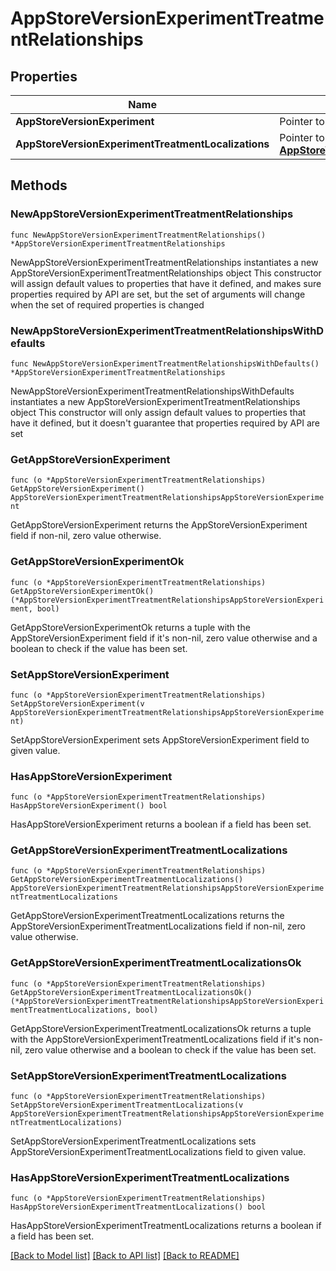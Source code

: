 # AppStoreVersionExperimentTreatmentRelationships

## Properties

Name | Type | Description | Notes
------------ | ------------- | ------------- | -------------
**AppStoreVersionExperiment** | Pointer to [**AppStoreVersionExperimentTreatmentRelationshipsAppStoreVersionExperiment**](AppStoreVersionExperimentTreatmentRelationshipsAppStoreVersionExperiment.md) |  | [optional] 
**AppStoreVersionExperimentTreatmentLocalizations** | Pointer to [**AppStoreVersionExperimentTreatmentRelationshipsAppStoreVersionExperimentTreatmentLocalizations**](AppStoreVersionExperimentTreatmentRelationshipsAppStoreVersionExperimentTreatmentLocalizations.md) |  | [optional] 

## Methods

### NewAppStoreVersionExperimentTreatmentRelationships

`func NewAppStoreVersionExperimentTreatmentRelationships() *AppStoreVersionExperimentTreatmentRelationships`

NewAppStoreVersionExperimentTreatmentRelationships instantiates a new AppStoreVersionExperimentTreatmentRelationships object
This constructor will assign default values to properties that have it defined,
and makes sure properties required by API are set, but the set of arguments
will change when the set of required properties is changed

### NewAppStoreVersionExperimentTreatmentRelationshipsWithDefaults

`func NewAppStoreVersionExperimentTreatmentRelationshipsWithDefaults() *AppStoreVersionExperimentTreatmentRelationships`

NewAppStoreVersionExperimentTreatmentRelationshipsWithDefaults instantiates a new AppStoreVersionExperimentTreatmentRelationships object
This constructor will only assign default values to properties that have it defined,
but it doesn't guarantee that properties required by API are set

### GetAppStoreVersionExperiment

`func (o *AppStoreVersionExperimentTreatmentRelationships) GetAppStoreVersionExperiment() AppStoreVersionExperimentTreatmentRelationshipsAppStoreVersionExperiment`

GetAppStoreVersionExperiment returns the AppStoreVersionExperiment field if non-nil, zero value otherwise.

### GetAppStoreVersionExperimentOk

`func (o *AppStoreVersionExperimentTreatmentRelationships) GetAppStoreVersionExperimentOk() (*AppStoreVersionExperimentTreatmentRelationshipsAppStoreVersionExperiment, bool)`

GetAppStoreVersionExperimentOk returns a tuple with the AppStoreVersionExperiment field if it's non-nil, zero value otherwise
and a boolean to check if the value has been set.

### SetAppStoreVersionExperiment

`func (o *AppStoreVersionExperimentTreatmentRelationships) SetAppStoreVersionExperiment(v AppStoreVersionExperimentTreatmentRelationshipsAppStoreVersionExperiment)`

SetAppStoreVersionExperiment sets AppStoreVersionExperiment field to given value.

### HasAppStoreVersionExperiment

`func (o *AppStoreVersionExperimentTreatmentRelationships) HasAppStoreVersionExperiment() bool`

HasAppStoreVersionExperiment returns a boolean if a field has been set.

### GetAppStoreVersionExperimentTreatmentLocalizations

`func (o *AppStoreVersionExperimentTreatmentRelationships) GetAppStoreVersionExperimentTreatmentLocalizations() AppStoreVersionExperimentTreatmentRelationshipsAppStoreVersionExperimentTreatmentLocalizations`

GetAppStoreVersionExperimentTreatmentLocalizations returns the AppStoreVersionExperimentTreatmentLocalizations field if non-nil, zero value otherwise.

### GetAppStoreVersionExperimentTreatmentLocalizationsOk

`func (o *AppStoreVersionExperimentTreatmentRelationships) GetAppStoreVersionExperimentTreatmentLocalizationsOk() (*AppStoreVersionExperimentTreatmentRelationshipsAppStoreVersionExperimentTreatmentLocalizations, bool)`

GetAppStoreVersionExperimentTreatmentLocalizationsOk returns a tuple with the AppStoreVersionExperimentTreatmentLocalizations field if it's non-nil, zero value otherwise
and a boolean to check if the value has been set.

### SetAppStoreVersionExperimentTreatmentLocalizations

`func (o *AppStoreVersionExperimentTreatmentRelationships) SetAppStoreVersionExperimentTreatmentLocalizations(v AppStoreVersionExperimentTreatmentRelationshipsAppStoreVersionExperimentTreatmentLocalizations)`

SetAppStoreVersionExperimentTreatmentLocalizations sets AppStoreVersionExperimentTreatmentLocalizations field to given value.

### HasAppStoreVersionExperimentTreatmentLocalizations

`func (o *AppStoreVersionExperimentTreatmentRelationships) HasAppStoreVersionExperimentTreatmentLocalizations() bool`

HasAppStoreVersionExperimentTreatmentLocalizations returns a boolean if a field has been set.


[[Back to Model list]](../README.md#documentation-for-models) [[Back to API list]](../README.md#documentation-for-api-endpoints) [[Back to README]](../README.md)


